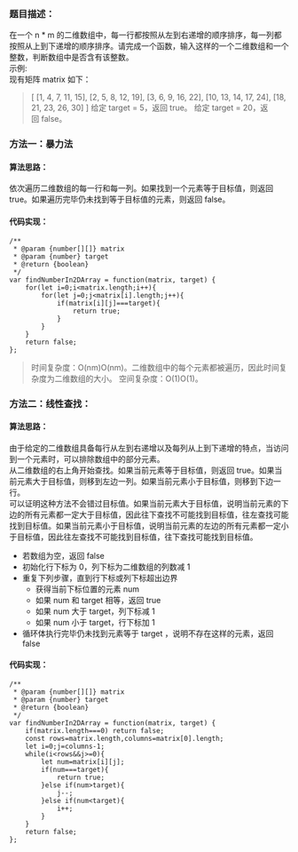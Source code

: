 ### 题目描述：
在一个 n * m 的二维数组中，每一行都按照从左到右递增的顺序排序，每一列都按照从上到下递增的顺序排序。请完成一个函数，输入这样的一个二维数组和一个整数，判断数组中是否含有该整数。<br>
示例:<br>
现有矩阵 matrix 如下：
> [
>   [1,   4,  7, 11, 15],
>   [2,   5,  8, 12, 19],
>   [3,   6,  9, 16, 22],
>   [10, 13, 14, 17, 24],
>   [18, 21, 23, 26, 30]
> ]
> 给定 target = 5，返回 true。
> 给定 target = 20，返回 false。

### 方法一：暴力法
#### 算法思路：
依次遍历二维数组的每一行和每一列。如果找到一个元素等于目标值，则返回 true。如果遍历完毕仍未找到等于目标值的元素，则返回 false。
#### 代码实现：
```
/**
 * @param {number[][]} matrix
 * @param {number} target
 * @return {boolean}
 */
var findNumberIn2DArray = function(matrix, target) {
    for(let i=0;i<matrix.length;i++){
        for(let j=0;j<matrix[i].length;j++){
            if(matrix[i][j]===target){
                return true;
            }
        }
    }
    return false;
};
```
> 时间复杂度：O(nm)O(nm)。二维数组中的每个元素都被遍历，因此时间复杂度为二维数组的大小。
> 空间复杂度：O(1)O(1)。

### 方法二：线性查找：
#### 算法思路：
由于给定的二维数组具备每行从左到右递增以及每列从上到下递增的特点，当访问到一个元素时，可以排除数组中的部分元素。<br>
从二维数组的右上角开始查找。如果当前元素等于目标值，则返回 true。如果当前元素大于目标值，则移到左边一列。如果当前元素小于目标值，则移到下边一行。<br>
可以证明这种方法不会错过目标值。如果当前元素大于目标值，说明当前元素的下边的所有元素都一定大于目标值，因此往下查找不可能找到目标值，往左查找可能找到目标值。如果当前元素小于目标值，说明当前元素的左边的所有元素都一定小于目标值，因此往左查找不可能找到目标值，往下查找可能找到目标值。<br>
- 若数组为空，返回 false
- 初始化行下标为 0，列下标为二维数组的列数减 1
- 重复下列步骤，直到行下标或列下标超出边界
    - 获得当前下标位置的元素 num
    - 如果 num 和 target 相等，返回 true
    - 如果 num 大于 target，列下标减 1
    - 如果 num 小于 target，行下标加 1
- 循环体执行完毕仍未找到元素等于 target ，说明不存在这样的元素，返回 false
#### 代码实现：
```
/**
 * @param {number[][]} matrix
 * @param {number} target
 * @return {boolean}
 */
var findNumberIn2DArray = function(matrix, target) {
    if(matrix.length===0) return false;
    const rows=matrix.length,columns=matrix[0].length;
    let i=0;j=columns-1;
    while(i<rows&&j>=0){
        let num=matrix[i][j];
        if(num===target){
            return true;
        }else if(num>target){
            j--;
        }else if(num<target){
            i++;
        }
    }
    return false;
};
```